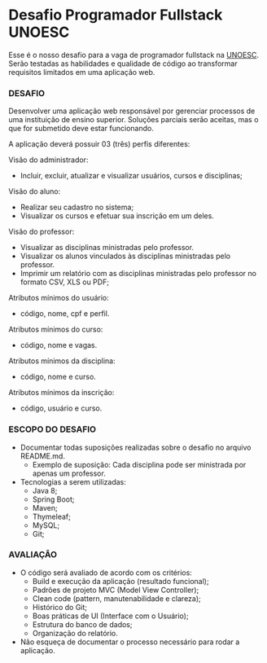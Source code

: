 # Desafio Programador Fullstack UNOESC

Esse é o nosso desafio para a vaga de programador fullstack na [UNOESC](https://www.unoesc.edu.br/). Serão testadas as habilidades e qualidade de código ao transformar requisitos limitados em uma aplicação web.

### DESAFIO

Desenvolver uma aplicação web responsável por gerenciar processos de uma instituição de ensino superior. Soluções parciais serão aceitas, mas o que for submetido deve estar funcionando.

A aplicação deverá possuir 03 (três) perfis diferentes:

Visão do administrador:
- Incluir, excluir, atualizar e visualizar usuários, cursos e disciplinas;

Visão do aluno:
- Realizar seu cadastro no sistema;
- Visualizar os cursos e efetuar sua inscrição em um deles.

Visão do professor:
- Visualizar as disciplinas ministradas pelo professor.
- Visualizar os alunos vinculados às disciplinas ministradas pelo professor.
- Imprimir um relatório com as disciplinas ministradas pelo professor no formato CSV, XLS ou PDF;

Atributos mínimos do usuário: 
- código, nome, cpf e perfil.

Atributos mínimos do curso: 
- código, nome e vagas.

Atributos mínimos da disciplina: 
- código, nome e curso.

Atributos mínimos da inscrição: 
- código, usuário e curso.

### ESCOPO DO DESAFIO

- Documentar todas suposições realizadas sobre o desafio no arquivo README.md.
  - Exemplo de suposição: Cada disciplina pode ser ministrada por apenas um professor.
- Tecnologias a serem utilizadas:
  - Java 8;
  - Spring Boot;
  - Maven;
  - Thymeleaf;
  - MySQL;
  - Git;

### AVALIAÇÃO

- O código será avaliado de acordo com os critérios: 
  - Build e execução da aplicação (resultado funcional);
  - Padrões de projeto MVC (Model View Controller); 
  - Clean code (pattern, manutenabilidade e clareza); 
  - Histórico do Git; 
  - Boas práticas de UI (Interface com o Usuário);
  - Estrutura do banco de dados;
  - Organização do relatório.
- Não esqueça de documentar o processo necessário para rodar a aplicação.


